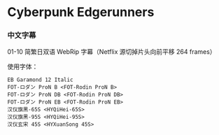 # Cyberpunk Edgerunners

### 中文字幕

01-10 简繁日双语 WebRip 字幕（Netflix 源切掉片头向前平移 264 frames）

使用字体：
```
EB Garamond 12 Italic
FOT-ロダン ProN B <FOT-Rodin ProN B>
FOT-ロダン ProN DB <FOT-Rodin ProN DB>
FOT-ロダン ProN EB <FOT-Rodin ProN EB>
汉仪旗黑-65S <HYQiHei-65S>
汉仪旗黑-95S <HYQiHei-95S>
汉仪玄宋 45S <HYXuanSong 45S>
```